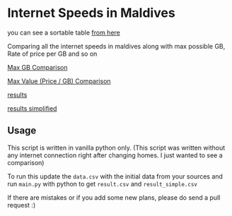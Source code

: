 # Internet Speeds in Maldives

you can see a sortable table [from here](https://fauzaanu.github.io/maldives-internet-speed/)

Comparing all the internet speeds in maldives along with max possible GB, Rate of price per GB and so on

[Max GB Comparison](https://github.com/fauzaanu/maldives-internet-speed/blob/main/max_gb.csv)

[Max Value (Price / GB) Comparison](https://github.com/fauzaanu/maldives-internet-speed/blob/main/max_value.csv)

[results](https://github.com/fauzaanu/maldives-internet-speed/blob/main/result.csv)

[results simplified](https://github.com/fauzaanu/maldives-internet-speed/blob/main/result_simple.csv)


## Usage

This script is written in vanilla python only. (This script was written without any internet connection right after
changing homes. I just wanted to see a comparison)

To run this update the `data.csv` with the initial data from your sources and run `main.py` with python to
get `result.csv`
and `result_simple.csv`

If there are mistakes or if you add some new plans, please do send a pull request :)
